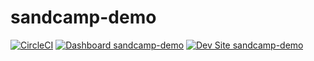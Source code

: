 # sandcamp-demo

[![CircleCI](https://circleci.com/gh/richyumul/sandcamp-demo.svg?style=shield)](https://circleci.com/gh/richyumul/sandcamp-demo)
[![Dashboard sandcamp-demo](https://img.shields.io/badge/dashboard-sandcamp_demo-yellow.svg)](https://dashboard.pantheon.io/sites/e755a299-a077-442b-882a-7d9c5c7ad69f#dev/code)
[![Dev Site sandcamp-demo](https://img.shields.io/badge/site-sandcamp_demo-blue.svg)](http://dev-sandcamp-demo.pantheonsite.io/)